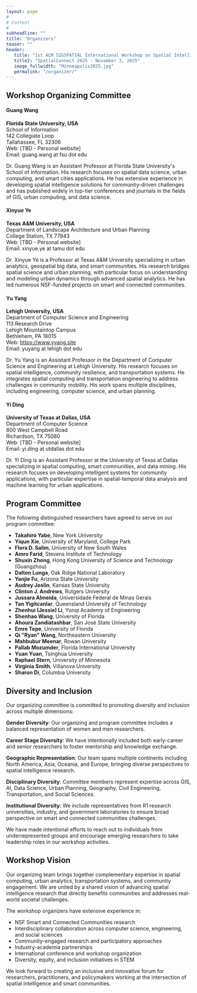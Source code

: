 ```yaml
---
layout: page
#
# Content
#
subheadline: ""
title: "Organizers"
teaser: ""
header:
   title: "1st ACM SIGSPATIAL International Workshop on Spatial Intelligence for Smart and Connected Communities"
   title2: "SpatialConnect 2025 - November 3, 2025"
   image_fullwidth: "Minneapolis2025.jpg"
   permalink: "/organizer/"
---
```


## Workshop Organizing Committee

#### Guang Wang
**Florida State University, USA**  
School of Information  
142 Collegiate Loop  
Tallahassee, FL 32306  
Web: [TBD - Personal website]  
Email: guang.wang at fsu dot edu  

Dr. Guang Wang is an Assistant Professor at Florida State University's School of Information. His research focuses on spatial data science, urban computing, and smart cities applications. He has extensive experience in developing spatial intelligence solutions for community-driven challenges and has published widely in top-tier conferences and journals in the fields of GIS, urban computing, and data science.

#### Xinyue Ye
**Texas A&M University, USA**  
Department of Landscape Architecture and Urban Planning  
College Station, TX 77843  
Web: [TBD - Personal website]  
Email: xinyue.ye at tamu dot edu  

Dr. Xinyue Ye is a Professor at Texas A&M University specializing in urban analytics, geospatial big data, and smart communities. His research bridges spatial science and urban planning, with particular focus on understanding and modeling urban dynamics through advanced spatial analytics. He has led numerous NSF-funded projects on smart and connected communities.

#### Yu Yang
**Lehigh University, USA**  
Department of Computer Science and Engineering  
113 Research Drive  
Lehigh Mountaintop Campus  
Bethlehem, PA 18015  
Web: <https://www.yyang.site>  
Email: yuyang at lehigh dot edu  

Dr. Yu Yang is an Assistant Professor in the Department of Computer Science and Engineering at Lehigh University. His research focuses on spatial intelligence, community resilience, and transportation systems. He integrates spatial computing and transportation engineering to address challenges in community mobility. His work spans multiple disciplines, including engineering, computer science, and urban planning.

#### Yi Ding
**University of Texas at Dallas, USA**  
Department of Computer Science  
800 West Campbell Road  
Richardson, TX 75080  
Web: [TBD - Personal website]  
Email: yi.ding at utdallas dot edu  

Dr. Yi Ding is an Assistant Professor at the University of Texas at Dallas specializing in spatial computing, smart communities, and data mining. His research focuses on developing intelligent systems for community applications, with particular expertise in spatial-temporal data analysis and machine learning for urban applications.

## Program Committee

The following distinguished researchers have agreed to serve on our program committee:

* **Takahiro Yabe**, New York University
* **Yiqun Xie**, University of Maryland, College Park  
* **Flora D. Salim**, University of New South Wales
* **Amro Farid**, Stevens Institute of Technology
* **Shuxin Zhong**, Hong Kong University of Science and Technology (Guangzhou)
* **Dalton Lunga**, Oak Ridge National Laboratory
* **Yanjie Fu**, Arizona State University
* **Audrey Joslin**, Kansas State University
* **Clinton J. Andrews**, Rutgers University
* **Jussara Almeida**, Universidade Federal de Minas Gerais
* **Tan Yigitcanlar**, Queensland University of Technology
* **Zhenhui (Jessie) Li**, Yunqi Academy of Engineering
* **Shenhao Wang**, University of Florida
* **Ahoura Zandiatashbar**, San José State University
* **Emre Tepe**, University of Florida
* **Qi "Ryan" Wang**, Northeastern University
* **Mahbubur Meenar**, Rowan University
* **Pallab Mozumder**, Florida International University
* **Yuan Yuan**, Tsinghua University
* **Raphael Stern**, University of Minnesota
* **Virginia Smith**, Villanova University
* **Sharon Di**, Columbia University

## Diversity and Inclusion

Our organizing committee is committed to promoting diversity and inclusion across multiple dimensions:

**Gender Diversity**: Our organizing and program committee includes a balanced representation of women and men researchers.

**Career Stage Diversity**: We have intentionally included both early-career and senior researchers to foster mentorship and knowledge exchange.

**Geographic Representation**: Our team spans multiple continents including North America, Asia, Oceania, and Europe, bringing diverse perspectives to spatial intelligence research.

**Disciplinary Diversity**: Committee members represent expertise across GIS, AI, Data Science, Urban Planning, Geography, Civil Engineering, Transportation, and Social Sciences.

**Institutional Diversity**: We include representatives from R1 research universities, industry, and government laboratories to ensure broad perspective on smart and connected communities challenges.

We have made intentional efforts to reach out to individuals from underrepresented groups and encourage emerging researchers to take leadership roles in our workshop activities.

## Workshop Vision

Our organizing team brings together complementary expertise in spatial computing, urban analytics, transportation systems, and community engagement. We are united by a shared vision of advancing spatial intelligence research that directly benefits communities and addresses real-world societal challenges.

The workshop organizers have extensive experience in:

* NSF Smart and Connected Communities research
* Interdisciplinary collaboration across computer science, engineering, and social sciences  
* Community-engaged research and participatory approaches
* Industry-academia partnerships
* International conference and workshop organization
* Diversity, equity, and inclusion initiatives in STEM

We look forward to creating an inclusive and innovative forum for researchers, practitioners, and policymakers working at the intersection of spatial intelligence and smart communities.
